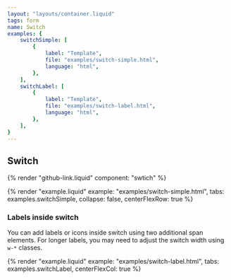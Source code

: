 ```yaml
---
layout: "layouts/container.liquid"
tags: form
name: Switch
examples: {
    switchSimple: [
        {
            label: "Template",
            file: "examples/switch-simple.html",
            language: "html",
        },
    ],
    switchLabel: [
        {
            label: "Template",
            file: "examples/switch-label.html",
            language: "html",
        },
    ],
}
---
```

## Switch

{% render "github-link.liquid" component: "swtich" %}

{% render "example.liquid" example: "examples/switch-simple.html", tabs: examples.switchSimple, collapse: false, centerFlexRow: true %}

### Labels inside switch

You can add labels or icons inside switch using two additional span elements. For longer labels, you may need to adjust the switch width using `w-*` classes.

{% render "example.liquid" example: "examples/switch-label.html", tabs: examples.switchLabel, centerFlexCol: true %}

